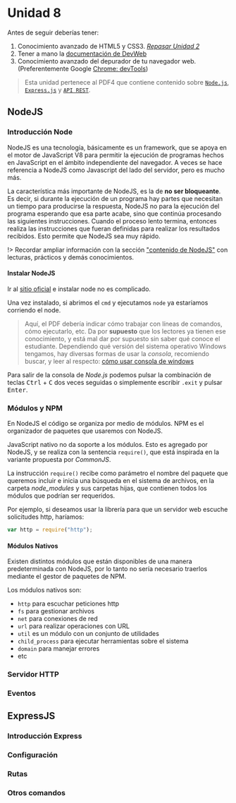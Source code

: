 # Unidad 8

Antes de seguir deberías tener:

1. Conocimiento avanzado de HTML5 y CSS3. [_Repasar Unidad 2_](/u/unidad2.md)
1. Tener a mano la [documentación de DevWeb](/)
1. Conocimiento avanzado del depurador de tu navegador web. (Preferentemente Google [Chrome: devTools](/c/#chrome-dev-tools))

>Esta unidad pertenece al PDF4 que contiene contenido sobre [`Node.js`](/u/unidad8.md#nodejs), [`Express.js`](/u/unidad8.md#expressjs) y [`API REST`](/u/unidad9.md#rest).

## NodeJS

### Introducción Node

NodeJS es una tecnología, básicamente es un framework, que se apoya en el motor de JavaScript V8 para permitir la ejecución de programas hechos en JavaScript en el ámbito independiente del navegador. A veces se hace referencia a NodeJS como Javascript del lado del servidor, pero es mucho más.

La característica más importante de NodeJS, es la de **no ser bloqueante**. Es decir, si durante la ejecución de un programa hay partes que necesitan un tiempo para producirse la respuesta, NodeJS no para la ejecución del programa esperando que esa parte acabe, sino que continúa procesando las siguientes instrucciones. Cuando el proceso lento termina, entonces realiza las instrucciones que fueran definidas para realizar los resultados recibidos. Esto permite que NodeJS sea muy rápido.

!> Recordar ampliar información con la sección ["contenido de NodeJS"](/c/node/) con lecturas, prácticos y demás conocimientos.

####  Instalar NodeJS

Ir al [sitio oficial](https://nodejs.org/es/) e instalar node no es complicado.

Una vez instalado, si abrimos el `cmd` y ejecutamos `node` ya estaríamos corriendo el node.

>Aquí, el PDF debería indicar cómo trabajar con líneas de comandos, cómo ejecutarlo, etc. Da por **supuesto** que los lectores ya tienen ese conocimiento, y está mal dar por supuesto sin saber qué conoce el estudiante. Dependiendo qué versión del sistema operativo Windows tengamos, hay diversas formas de usar la _consola_, recomiendo buscar, y leer al respecto: [cómo usar consola de windows](https://www.google.com/search?q=cómo+usar+consola+en+windows)

Para salir de la consola de _Node.js_ podemos pulsar la combinación de teclas <kbd>Ctrl</kbd> + <kbd>C</kbd> dos veces seguidas o simplemente escribir `.exit` y pulsar <kbd>Enter</kbd>.

### Módulos y NPM

En NodeJS el código se organiza por medio de módulos. NPM es el organizador de paquetes que usaremos con NodeJS.

JavaScript nativo no da soporte a los módulos. Esto es agregado por NodeJS, y se realiza con la sentencia `require()`, que está inspirada en la variante propuesta por _CommonJS_.

La instrucción `require()` recibe como parámetro el nombre del paquete que queremos incluir e inicia una búsqueda en el sistema de archivos, en la carpeta _node_modules_ y sus carpetas hijas, que contienen todos los módulos que podrían ser requeridos.

Por ejemplo, si deseamos usar la librería para que un servidor web escuche solicitudes http, haríamos: 
```javascript
var http = require("http");
```

#### Módulos Nativos

Existen distintos módulos que están disponibles de una manera predeterminada con NodeJS, por lo tanto no sería necesario traerlos mediante el gestor de paquetes de NPM. 

Los módulos nativos son:

- `http` para escuchar peticiones http
- `fs` para gestionar archivos
- `net` para conexiones de red
- `url` para realizar operaciones con URL
- `util` es un módulo con un conjunto de utilidades
- `child_process` para ejecutar herramientas sobre el sistema
- `domain` para manejar errores
- etc

### Servidor HTTP

### Eventos

## ExpressJS

### Introducción Express

### Configuración

### Rutas

### Otros comandos
